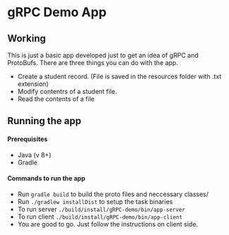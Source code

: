 # gRPC Demo App

## Working

This is just a basic app developed just to get an idea of gRPC and ProtoBufs. There are three things you can do with the app. 

- Create a student record. (File is saved in the resources folder with .txt extension)
- Modify contentrs of a student file.
- Read the contents of a file

## Running the app

#### Prerequisites
- Java (v 8+)
- Gradle

#### Commands to run the app
- Run `gradle build` to build the proto files and neccessary classes/
- Run `./gradlew installDist` to setup the task binaries
- To run server `./build/install/gRPC-demo/bin/app-server`
- To run client `./build/install/gRPC-demo/bin/app-client`
- You are good to go. Just follow the instructions on client side.

